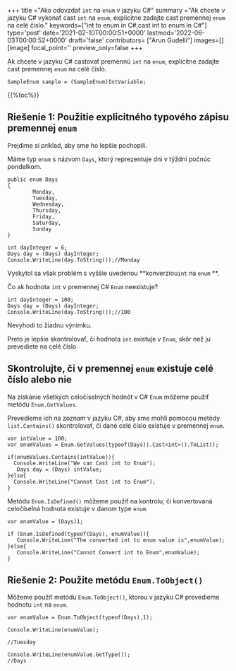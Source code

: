 +++
title   ="Ako odovzdať `int` na `enum` v jazyku C#"
summary ="Ak chcete v jazyku C# vykonať cast `int` na `enum`, explicitne zadajte cast premennej `enum` na celé číslo."
keywords=["int to enum in C#,cast int to enum in C#"]
type='post'
date='2021-02-10T00:00:51+0000'
lastmod='2022-06-03T00:00:52+0000'
draft='false'
contributors= ["Arun Gudelli"]
images=[]
[image]
focal_point=''
preview_only=false
+++

Ak chcete v jazyku C# castovať premennú `int` na `enum`, explicitne zadajte cast premennej `enum` na celé číslo.

```
SampleEnum sample = (SampleEnum)IntVariable;
```

{{%toc%}}

## Riešenie 1: Použitie explicitného typového zápisu premennej `enum` 

Prejdime si príklad, aby sme ho lepšie pochopili.

Máme typ `enum` s názvom `Days`, ktorý reprezentuje dni v týždni počnúc pondelkom.

```
public enum Days
{
        Monday,  
        Tuesday,  
        Wednesday,  
        Thursday,  
        Friday,  
        Saturday,  
        Sunday
}

int dayInteger = 6;
Days day = (Days) dayInteger;
Console.WriteLine(day.ToString());//Monday
```

Vyskytol sa však problém s vyššie uvedenou **konverziou`int` na `enum` **.

Čo ak hodnota `int` v premennej C# `Enum` neexistuje?

```
int dayInteger = 100;
Days day = (Days) dayInteger;
Console.WriteLine(day.ToString());//100
```

Nevyhodí to žiadnu výnimku.

Preto je lepšie skontrolovať, či hodnota `int` existuje v `Enum`, skôr než ju prevediete na celé číslo.

## Skontrolujte, či v premennej `enum` existuje celé číslo alebo nie

Na získanie všetkých celočíselných hodnôt v C# `Enum` môžeme použiť metódu `Enum.GetValues`.

Prevedieme ich na zoznam v jazyku C#, aby sme mohli pomocou metódy `list.Contains()` skontrolovať, či dané celé číslo existuje v premennej `enum`.

```
var intValue = 100;
var enumValues = Enum.GetValues(typeof(Days)).Cast<int>().ToList();

if(enumValues.Contains(intValue)){
  Console.WriteLine("We can Cast int to Enum");  
   Days day = (Days) intValue;
}else{
  Console.WriteLine("Cannot Cast int to Enum");
}

```
Metódu `Enum.IsDefined()` môžeme použiť na kontrolu, či konvertovaná celočíselná hodnota existuje v danom type `enum`.  

```
var enumValue = (Days)1;

if (Enum.IsDefined(typeof(Days), enumValue)){
   Console.WriteLine("The converted int to enum value is",enumValue);
}else{
   Console.WriteLine("Cannot Convert int to Enum",enumValue);
}
```


## Riešenie 2: Použite metódu `Enum.ToObject()` 

Môžeme použiť metódu `Enum.ToObject()`, ktorou v jazyku C# prevedieme hodnotu `int` na `enum`.

```
var enumValue = Enum.ToObject(typeof(Days),1);

Console.WriteLine(enumValue);

//Tuesday

Console.WriteLine(enumValue.GetType());
//Days

```





